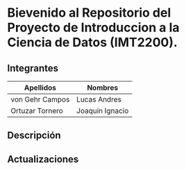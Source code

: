 # Bievenido al Repositorio del Proyecto de Introduccion a la Ciencia de Datos (IMT2200).

## Integrantes

| **Apellidos**   | **Nombres**     |
|-----------------|-----------------|
| von Gehr Campos | Lucas Andres    |
| Ortuzar Tornero | Joaquin Ignacio |

## Descripción


## Actualizaciones

